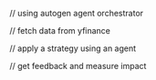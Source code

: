 // using autogen agent orchestrator

// fetch data from yfinance 

// apply a strategy using an agent 

// get feedback and measure impact
